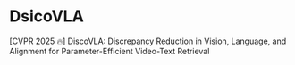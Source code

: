 # DsicoVLA
[CVPR 2025 🔥] DiscoVLA: Discrepancy Reduction in Vision, Language, and Alignment for Parameter-Efficient Video-Text Retrieval
